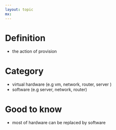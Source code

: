 ```yaml
---
layout: topic
mx:  
---
```


# Definition
-  the action of provision

# Category
-  virtual hardware (e.g vm, network, router, server )
-  software (e.g server, network, router)

# Good to know
-  most of hardware can be replaced by software 
